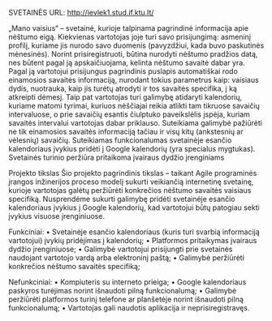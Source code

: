 SVETAINĖS URL:
http://ievlek1.stud.if.ktu.lt/

„Mano vaisius“ – svetainė, kurioje  talpinama pagrindinė informacija apie nėštumo eigą. Kiekvienas vartotojas joje turi savo prisijungimą: asmeninį profilį, kuriame jis nurodo savo duomenis (pavyzdžiui, kada buvo paskutinės mėnesinės). Norint prisiregistruoti, būtina nurodyti nėštumo pradžios datą, nes būtent pagal ją apskaičiuojama, kelinta nėštumo savaitė dabar yra. Pagal ją vartotojui prisijungus pagrindinis puslapis automatiškai rodo einamosios savaitės informaciją, nurodant tokius parametrus kaip: vaisiaus dydis, nuotrauka, kaip jis turėtų atrodyti ir tos savaitės specifika, į ką atkreipti dėmesį.
Taip pat vartotojas turi galimybę atidaryti kalendorių, kuriame matomi tyrimai, kuriuos nėščiajai reikia atlikti tam tikruose savaičių intervaluose, o prie savaičių esantis čiulptuko paveikslėlis įspėja, kuriam savaitės intervalui vartotojas dabar priklauso. Suteikiama galimybė pažiūrėti ne tik einamosios savaitės informaciją tačiau ir visų kitų (ankstesnių ar vėlesnių) savaičių.
Suteikiamas funkcionalumas svetainėje esančio kalendoriaus įvykius pridėti į Google kalendorių (yra specialus mygtukas).
Svetainės turinio peržiūra pritaikoma įvairaus dydžio įrenginiams 

Projekto tikslas
Šio projekto pagrindinis tikslas – taikant Agile programinės įrangos inžinerijos proceso modelį  sukurti veikiančią internetinę svetainę,  kurioje vartotojas galėtų peržiūrėti konkrečios nėštumo savaitės vaisiaus specifiką. Nusprendėme sukurti galimybę pridėti svetainėje esančio kalendoriaus įvykius į Google kalendorių, kad vartotojui būtų patogiau sekti įvykius visuose įrenginiuose.

Funkciniai:
•	Svetainėje esančio kalendoriaus (kuris turi svarbią informaciją vartotojui) įvykių pridėjimas į kalendorių;
•	Platformos pritaikymas įvairaus dydžio įrenginiuose;
•	Galimybė vartotojui prisijungti prie svetainės naudojant vartotojo vardą arba elektroninį paštą; 
•	Galimybė peržiūrėti konkrečios nėštumo savaitės specifiką;

Nefunkciniai:
•	Kompiuteris su interneto prieiga;
•	Google kalendoriaus paskyros turėjimas norint išnaudoti pilną funkcionalumą;
•	Galimybė peržiūrėti platformos turinį telefone ar planšetėje norint išnaudoti pilną funkcionalumą;
•	Vartotojas  gali naudotis aplikacija ir neprisiregistravęs.
